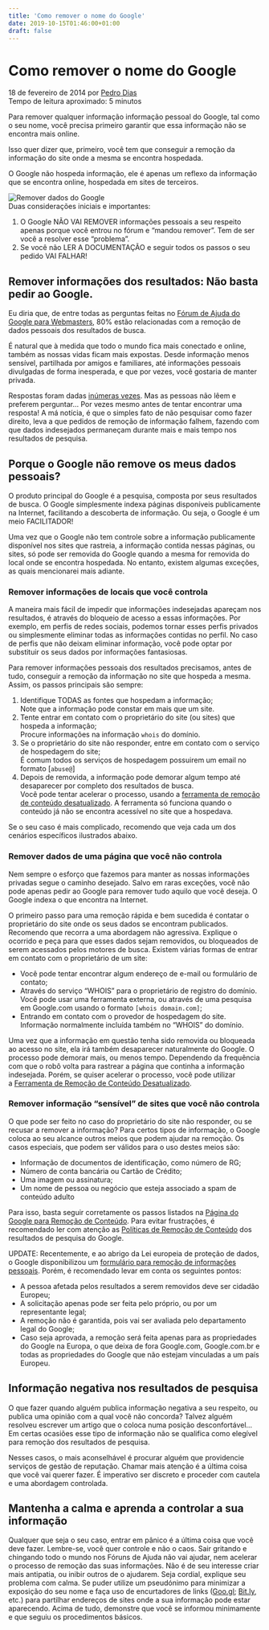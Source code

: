 ```yaml
---
title: 'Como remover o nome do Google'
date: 2019-10-15T01:46:00+01:00
draft: false
---
```


Como remover o nome do Google
=============================

18 de fevereiro de 2014 por [Pedro Dias](https://www.pedrodias.net/author/pedro)  
Tempo de leitura aproximado: 5 minutos

Para remover qualquer informação informação pessoal do Google, tal como o seu nome, você precisa primeiro garantir que essa informação não se encontra mais online.

Isso quer dizer que, primeiro, você tem que conseguir a remoção da informação do site onde a mesma se encontra hospedada.

O Google não hospeda informação, ele é apenas um reflexo da informação que se encontra online, hospedada em sites de terceiros.

![Remover dados do Google](https://mk0pedrodiasptwkox1e.kinstacdn.com/wp-content/uploads/2014/02/remover-nome-google-720x479.jpg)  
Duas considerações iniciais e importantes:

1.  O Google NÃO VAI REMOVER informações pessoais a seu respeito apenas porque você entrou no fórum e “mandou remover”. Tem de ser você a resolver esse “problema”.
2.  Se você não LER A DOCUMENTAÇÃO e seguir todos os passos o seu pedido VAI FALHAR!

Remover informações dos resultados: Não basta pedir ao Google.
--------------------------------------------------------------

Eu diria que, de entre todas as perguntas feitas no [Fórum de Ajuda do Google para Webmasters](https://productforums.google.com/forum/#!forum/webmaster-pt), 80% estão relacionadas com a remoção de dados pessoais dos resultados de busca.

É natural que à medida que todo o mundo fica mais conectado e online, também as nossas vidas ficam mais expostas. Desde informação menos sensível, partilhada por amigos e familiares, até informações pessoais divulgadas de forma inesperada, e que por vezes, você gostaria de manter privada.

Respostas foram dadas [inúmeras vezes](https://productforums.google.com/forum/#!searchin/webmaster-pt/remover$20nome). Mas as pessoas não lêem e preferem perguntar… Por vezes mesmo antes de tentar encontrar uma resposta! A má notícia, é que o simples fato de não pesquisar como fazer direito, leva a que pedidos de remoção de informação falhem, fazendo com que dados indesejados permaneçam durante mais e mais tempo nos resultados de pesquisa.

Porque o Google não remove os meus dados pessoais?
--------------------------------------------------

O produto principal do Google é a pesquisa, composta por seus resultados de busca. O Google simplesmente indexa páginas disponíveis publicamente na Internet, facilitando a descoberta de informação. Ou seja, o Google é um meio FACILITADOR!

Uma vez que o Google não tem controle sobre a informação publicamente disponível nos sites que rastreia, a informação contida nessas páginas, ou sites, só pode ser removida do Google quando a mesma for removida do local onde se encontra hospedada. No entanto, existem algumas exceções, as quais mencionarei mais adiante.

### Remover informações de locais que você controla

A maneira mais fácil de impedir que informações indesejadas apareçam nos resultados, é através do bloqueio de acesso a essas informações. Por exemplo, em perfis de redes sociais, podemos tornar esses perfis privados ou simplesmente eliminar todas as informações contidas no perfil. No caso de perfis que não deixam eliminar informação, você pode optar por substituir os seus dados por informações fantasiosas.

Para remover informações pessoais dos resultados precisamos, antes de tudo, conseguir a remoção da informação no site que hospeda a mesma. Assim, os passos principais são sempre:

1.  Identifique TODAS as fontes que hospedam a informação;  
    Note que a informação pode constar em mais que um site.
2.  Tente entrar em contato com o proprietário do site (ou sites) que hospeda a informação;  
    Procure informações na informação `whois` do domínio.
3.  Se o proprietário do site não responder, entre em contato com o serviço de hospedagem do site;  
    É comum todos os serviços de hospedagem possuirem um email no formato \[`abuse@`\]
4.  Depois de removida, a informação pode demorar algum tempo até desaparecer por completo dos resultados de busca.  
    Você pode tentar acelerar o processo, usando a [ferramenta de remoção de conteúdo desatualizado](https://www.google.com/webmasters/tools/removals). A ferramenta só funciona quando o conteúdo já não se encontra acessível no site que a hospedava.

Se o seu caso é mais complicado, recomendo que veja cada um dos cenários específicos ilustrados abaixo.

### Remover dados de uma página que você não controla

Nem sempre o esforço que fazemos para manter as nossas informações privadas segue o caminho desejado. Salvo em raras exceções, você não pode apenas pedir ao Google para remover tudo aquilo que você deseja. O Google indexa o que encontra na Internet.

O primeiro passo para uma remoção rápida e bem sucedida é contatar o proprietário do site onde os seus dados se encontram publicados. Recomendo que recorra a uma abordagem não agressiva. Explique o ocorrido e peça para que esses dados sejam removidos, ou bloqueados de serem acessados pelos motores de busca. Existem várias formas de entrar em contato com o proprietário de um site:

*   Você pode tentar encontrar algum endereço de e-mail ou formulário de contato;
*   Através do serviço “WHOIS” para o proprietário de registro do domínio. Você pode usar uma ferramenta externa, ou através de uma pesquisa em Google.com usando o formato `[whois domain.com]`;
*   Entrando em contato com o provedor de hospedagem do site. Informação normalmente incluída também no “WHOIS” do domínio.

Uma vez que a informação em questão tenha sido removida ou bloqueada ao acesso no site, ela irá também desaparecer naturalmente do Google. O processo pode demorar mais, ou menos tempo. Dependendo da frequência com que o robô volta para rastrear a página que continha a informação indesejada. Porém, se quiser acelerar o processo, você pode utilizar a [Ferramenta de Remoção de Conteúdo Desatualizado](https://www.google.com/webmasters/tools/removals).

### Remover informação “sensível” de sites que você não controla

O que pode ser feito no caso do proprietário do site não responder, ou se recusar a remover a informação? Para certos tipos de informação, o Google coloca ao seu alcance outros meios que podem ajudar na remoção. Os casos especiais, que podem ser válidos para o uso destes meios são:

*   Informação de documentos de identificação, como número de RG;
*   Número de conta bancária ou Cartão de Crédito;
*   Uma imagem ou assinatura;
*   Um nome de pessoa ou negócio que esteja associado a spam de conteúdo adulto

Para isso, basta seguir corretamente os passos listados na [Página do Google para Remoção de Conteúdo](https://support.google.com/legal/troubleshooter/1114905). Para evitar frustrações, é recomendado ler com atenção as [Políticas de Remoção de Conteúdo](https://support.google.com/websearch/answer/2744324) dos resultados de pesquisa do Google.

UPDATE: Recentemente, e ao abrigo da Lei europeia de proteção de dados, o Google disponibilizou um [formulário para remoção de informações pessoais](https://support.google.com/legal/contact/lr_eudpa?product=websearch&hl=pt). Porém, é recomendado levar em conta os seguintes pontos:

*   A pessoa afetada pelos resultados a serem removidos deve ser cidadão Europeu;
*   A solicitação apenas pode ser feita pelo próprio, ou por um representante legal;
*   A remoção não é garantida, pois vai ser avaliada pelo departamento legal do Google;
*   Caso seja aprovada, a remoção será feita apenas para as propriedades do Google na Europa, o que deixa de fora Google.com, Google.com.br e todas as propriedades do Google que não estejam vinculadas a um país Europeu.

Informação negativa nos resultados de pesquisa
----------------------------------------------

O que fazer quando alguém publica informação negativa a seu respeito, ou publica uma opinião com a qual você não concorda? Talvez alguém resolveu escrever um artigo que o coloca numa posição desconfortável… Em certas ocasiões esse tipo de informação não se qualifica como elegível para remoção dos resultados de pesquisa.

Nesses casos, o mais aconselhável é procurar alguém que providencie serviços de gestão de reputação. Chamar mais atenção é a última coisa que você vai querer fazer. É imperativo ser discreto e proceder com cautela e uma abordagem controlada.

Mantenha a calma e aprenda a controlar a sua informação
-------------------------------------------------------

Qualquer que seja o seu caso, entrar em pânico é a última coisa que você deve fazer. Lembre-se, você quer controle e não o caos. Sair gritando e chingando todo o mundo nos Fóruns de Ajuda não vai ajudar, nem acelerar o processo de remoção das suas informações. Não é de seu interesse criar mais antipatia, ou inibir outros de o ajudarem. Seja cordial, explique seu problema com calma. Se puder utilize um pseudónimo para minimizar a exposição do seu nome e faça uso de encurtadores de links ([Goo.gl](https://goo.gl/); [Bit.ly](https://bit.ly/), etc.) para partilhar endereços de sites onde a sua informação pode estar aparecendo. Acima de tudo, demonstre que você se informou minimamente e que seguiu os procedimentos básicos.